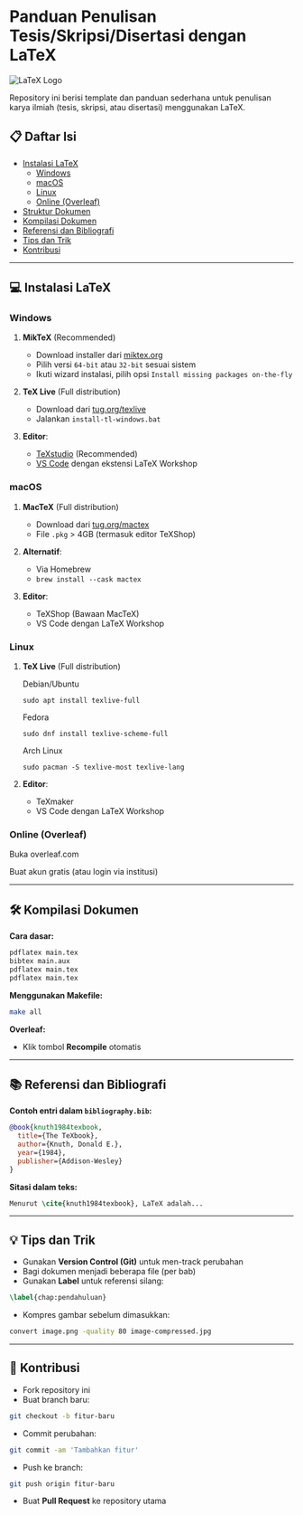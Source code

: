 # Panduan Penulisan Tesis/Skripsi/Disertasi dengan LaTeX

![LaTeX Logo](https://upload.wikimedia.org/wikipedia/commons/9/92/LaTeX_logo.svg)

Repository ini berisi template dan panduan sederhana untuk penulisan karya ilmiah (tesis, skripsi, atau disertasi) menggunakan LaTeX.

## 📋 Daftar Isi
- [Instalasi LaTeX](#-instalasi-latex)
  - [Windows](#windows)
  - [macOS](#macos)
  - [Linux](#linux)
  - [Online (Overleaf)](#online-overleaf)
- [Struktur Dokumen](#-struktur-dokumen)
- [Kompilasi Dokumen](#-kompilasi-dokumen)
- [Referensi dan Bibliografi](#-referensi-dan-bibliografi)
- [Tips dan Trik](#-tips-dan-trik)
- [Kontribusi](#-kontribusi)

---

## 💻 Instalasi LaTeX

### Windows
1. **MikTeX** (Recommended)
   - Download installer dari [miktex.org](https://miktex.org/download)
   - Pilih versi `64-bit` atau `32-bit` sesuai sistem
   - Ikuti wizard instalasi, pilih opsi `Install missing packages on-the-fly`

2. **TeX Live** (Full distribution)
   - Download dari [tug.org/texlive](https://www.tug.org/texlive/)
   - Jalankan `install-tl-windows.bat`

3. **Editor**:
   - [TeXstudio](https://www.texstudio.org/) (Recommended)
   - [VS Code](https://code.visualstudio.com/) dengan ekstensi LaTeX Workshop

### macOS
1. **MacTeX** (Full distribution)
   - Download dari [tug.org/mactex](https://www.tug.org/mactex/)
   - File `.pkg` > 4GB (termasuk editor TeXShop)

2. **Alternatif**:
   - Via Homebrew
   - `brew install --cask mactex`

3. **Editor**:
   - TeXShop (Bawaan MacTeX)
   - VS Code dengan LaTeX Workshop

### Linux

1. **TeX Live** (Full distribution)
   
    Debian/Ubuntu
   
    `sudo apt install texlive-full`

    Fedora
   
    `sudo dnf install texlive-scheme-full`

    Arch Linux
   
    `sudo pacman -S texlive-most texlive-lang`

3. **Editor**:
   - TeXmaker
   - VS Code dengan LaTeX Workshop

### Online (Overleaf)

Buka overleaf.com

Buat akun gratis (atau login via institusi)

---

## 🛠 Kompilasi Dokumen

**Cara dasar:**

```bash
pdflatex main.tex
bibtex main.aux
pdflatex main.tex
pdflatex main.tex
```

**Menggunakan Makefile:**

```bash
make all
```

**Overleaf:**

- Klik tombol **Recompile** otomatis

---

## 📚 Referensi dan Bibliografi

**Contoh entri dalam `bibliography.bib`:**

```bibtex
@book{knuth1984texbook,
  title={The TeXbook},
  author={Knuth, Donald E.},
  year={1984},
  publisher={Addison-Wesley}
}
```

**Sitasi dalam teks:**

```latex
Menurut \cite{knuth1984texbook}, LaTeX adalah...
```

---

## 💡 Tips dan Trik

- Gunakan **Version Control (Git)** untuk men-track perubahan
- Bagi dokumen menjadi beberapa file (per bab)
- Gunakan **Label** untuk referensi silang:

```latex
\label{chap:pendahuluan}
```

- Kompres gambar sebelum dimasukkan:

```bash
convert image.png -quality 80 image-compressed.jpg
```

---

## 🤝 Kontribusi

- Fork repository ini
- Buat branch baru:

```bash
git checkout -b fitur-baru
```

- Commit perubahan:

```bash
git commit -am 'Tambahkan fitur'
```

- Push ke branch:

```bash
git push origin fitur-baru
```

- Buat **Pull Request** ke repository utama

